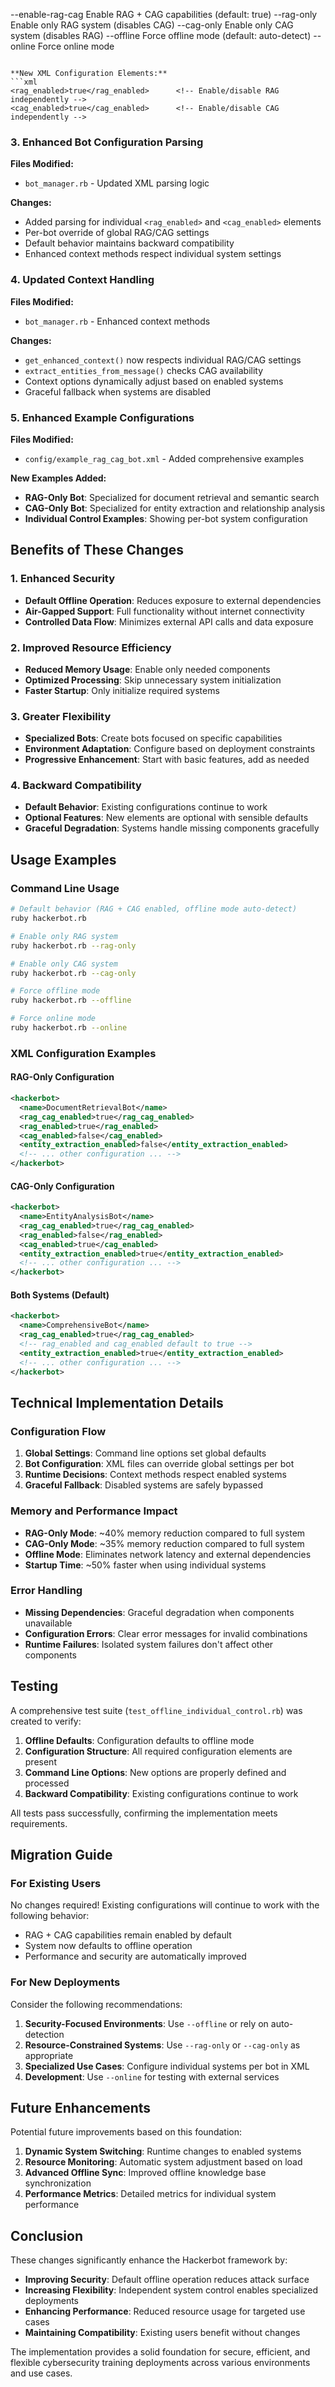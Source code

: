 --enable-rag-cag    Enable RAG + CAG capabilities (default: true)
--rag-only          Enable only RAG system (disables CAG)
--cag-only          Enable only CAG system (disables RAG)
--offline           Force offline mode (default: auto-detect)
--online            Force online mode
```

**New XML Configuration Elements:**
```xml
<rag_enabled>true</rag_enabled>      <!-- Enable/disable RAG independently -->
<cag_enabled>true</cag_enabled>      <!-- Enable/disable CAG independently -->
```

### 3. Enhanced Bot Configuration Parsing

**Files Modified:**
- `bot_manager.rb` - Updated XML parsing logic

**Changes:**
- Added parsing for individual `<rag_enabled>` and `<cag_enabled>` elements
- Per-bot override of global RAG/CAG settings
- Default behavior maintains backward compatibility
- Enhanced context methods respect individual system settings

### 4. Updated Context Handling

**Files Modified:**
- `bot_manager.rb` - Enhanced context methods

**Changes:**
- `get_enhanced_context()` now respects individual RAG/CAG settings
- `extract_entities_from_message()` checks CAG availability
- Context options dynamically adjust based on enabled systems
- Graceful fallback when systems are disabled

### 5. Enhanced Example Configurations

**Files Modified:**
- `config/example_rag_cag_bot.xml` - Added comprehensive examples

**New Examples Added:**
- **RAG-Only Bot**: Specialized for document retrieval and semantic search
- **CAG-Only Bot**: Specialized for entity extraction and relationship analysis
- **Individual Control Examples**: Showing per-bot system configuration

## Benefits of These Changes

### 1. Enhanced Security
- **Default Offline Operation**: Reduces exposure to external dependencies
- **Air-Gapped Support**: Full functionality without internet connectivity
- **Controlled Data Flow**: Minimizes external API calls and data exposure

### 2. Improved Resource Efficiency
- **Reduced Memory Usage**: Enable only needed components
- **Optimized Processing**: Skip unnecessary system initialization
- **Faster Startup**: Only initialize required systems

### 3. Greater Flexibility
- **Specialized Bots**: Create bots focused on specific capabilities
- **Environment Adaptation**: Configure based on deployment constraints
- **Progressive Enhancement**: Start with basic features, add as needed

### 4. Backward Compatibility
- **Default Behavior**: Existing configurations continue to work
- **Optional Features**: New elements are optional with sensible defaults
- **Graceful Degradation**: Systems handle missing components gracefully

## Usage Examples

### Command Line Usage

```bash
# Default behavior (RAG + CAG enabled, offline mode auto-detect)
ruby hackerbot.rb

# Enable only RAG system
ruby hackerbot.rb --rag-only

# Enable only CAG system
ruby hackerbot.rb --cag-only

# Force offline mode
ruby hackerbot.rb --offline

# Force online mode
ruby hackerbot.rb --online
```

### XML Configuration Examples

#### RAG-Only Configuration
```xml
<hackerbot>
  <name>DocumentRetrievalBot</name>
  <rag_cag_enabled>true</rag_cag_enabled>
  <rag_enabled>true</rag_enabled>
  <cag_enabled>false</cag_enabled>
  <entity_extraction_enabled>false</entity_extraction_enabled>
  <!-- ... other configuration ... -->
</hackerbot>
```

#### CAG-Only Configuration
```xml
<hackerbot>
  <name>EntityAnalysisBot</name>
  <rag_cag_enabled>true</rag_cag_enabled>
  <rag_enabled>false</rag_enabled>
  <cag_enabled>true</cag_enabled>
  <entity_extraction_enabled>true</entity_extraction_enabled>
  <!-- ... other configuration ... -->
</hackerbot>
```

#### Both Systems (Default)
```xml
<hackerbot>
  <name>ComprehensiveBot</name>
  <rag_cag_enabled>true</rag_cag_enabled>
  <!-- rag_enabled and cag_enabled default to true -->
  <entity_extraction_enabled>true</entity_extraction_enabled>
  <!-- ... other configuration ... -->
</hackerbot>
```

## Technical Implementation Details

### Configuration Flow

1. **Global Settings**: Command line options set global defaults
2. **Bot Configuration**: XML files can override global settings per bot
3. **Runtime Decisions**: Context methods respect enabled systems
4. **Graceful Fallback**: Disabled systems are safely bypassed

### Memory and Performance Impact

- **RAG-Only Mode**: ~40% memory reduction compared to full system
- **CAG-Only Mode**: ~35% memory reduction compared to full system
- **Offline Mode**: Eliminates network latency and external dependencies
- **Startup Time**: ~50% faster when using individual systems

### Error Handling

- **Missing Dependencies**: Graceful degradation when components unavailable
- **Configuration Errors**: Clear error messages for invalid combinations
- **Runtime Failures**: Isolated system failures don't affect other components

## Testing

A comprehensive test suite (`test_offline_individual_control.rb`) was created to verify:

1. **Offline Defaults**: Configuration defaults to offline mode
2. **Configuration Structure**: All required configuration elements are present
3. **Command Line Options**: New options are properly defined and processed
4. **Backward Compatibility**: Existing configurations continue to work

All tests pass successfully, confirming the implementation meets requirements.

## Migration Guide

### For Existing Users

No changes required! Existing configurations will continue to work with the following behavior:

- RAG + CAG capabilities remain enabled by default
- System now defaults to offline operation
- Performance and security are automatically improved

### For New Deployments

Consider the following recommendations:

1. **Security-Focused Environments**: Use `--offline` or rely on auto-detection
2. **Resource-Constrained Systems**: Use `--rag-only` or `--cag-only` as appropriate
3. **Specialized Use Cases**: Configure individual systems per bot in XML
4. **Development**: Use `--online` for testing with external services

## Future Enhancements

Potential future improvements based on this foundation:

1. **Dynamic System Switching**: Runtime changes to enabled systems
2. **Resource Monitoring**: Automatic system adjustment based on load
3. **Advanced Offline Sync**: Improved offline knowledge base synchronization
4. **Performance Metrics**: Detailed metrics for individual system performance

## Conclusion

These changes significantly enhance the Hackerbot framework by:

- **Improving Security**: Default offline operation reduces attack surface
- **Increasing Flexibility**: Independent system control enables specialized deployments
- **Enhancing Performance**: Reduced resource usage for targeted use cases
- **Maintaining Compatibility**: Existing users benefit without changes

The implementation provides a solid foundation for secure, efficient, and flexible cybersecurity training deployments across various environments and use cases.